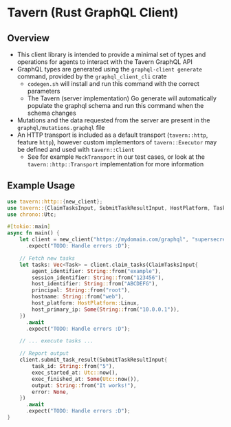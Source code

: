 # Tavern (Rust GraphQL Client)

## Overview

* This client library is intended to provide a minimal set of types and operations for agents to interact with the Tavern GraphQL API
* GraphQL types are generated using the `graphql-client generate` command, provided by the `graphql_client_cli` crate
  * `codegen.sh` will install and run this command with the correct parameters
  * The Tavern (server implementation) Go generate will automatically populate the graphql schema and run this command when the schema changes
* Mutations and the data requested from the server are present in the `graphql/mutations.graphql` file
* An HTTP transport is included as a default transport (`tavern::http`, feature `http`), however custom implementors of `tavern::Executor` may be defined and used with `tavern::Client`
  * See for example `MockTransport` in our test cases, or look at the `tavern::http::Transport` implementation for more information

## Example Usage

```rust
use tavern::http::{new_client};
use tavern::{ClaimTasksInput, SubmitTaskResultInput, HostPlatform, Task};
use chrono::Utc;

#[tokio::main]
async fn main() {
    let client = new_client("https://mydomain.com/graphql", "supersecret")
      .expect("TODO: Handle errors :D");

    // Fetch new tasks
    let tasks: Vec<Task> = client.claim_tasks(ClaimTasksInput{
        agent_identifier: String::from("example"),
        session_identifier: String::from("123456"),
        host_identifier: String::from("ABCDEFG"),
        principal: String::from("root"),
        hostname: String::from("web"),
        host_platform: HostPlatform::Linux,
        host_primary_ip: Some(String::from("10.0.0.1")),
    })
      .await
      .expect("TODO: Handle errors :D");

    // ... execute tasks ...

    // Report output
    client.submit_task_result(SubmitTaskResultInput{
        task_id: String::from("5"),
        exec_started_at: Utc::now(),
        exec_finished_at: Some(Utc::now()),
        output: String::from("It works!"),
        error: None,
    })
      .await
      .expect("TODO: Handle errors :D");
}
```
